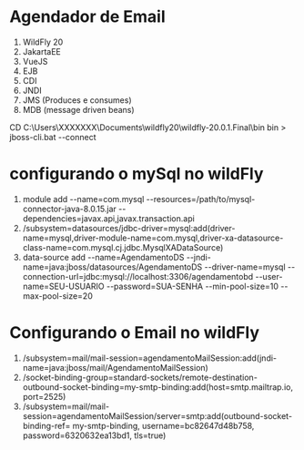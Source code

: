 # Agendador de Email

1. WildFly 20 
2. JakartaEE
3. VueJS
4. EJB
5. CDI
6. JNDI
7. JMS (Produces e consumes)
8. MDB (message driven beans)




CD C:\Users\XXXXXXX\Documents\wildfly20\wildfly-20.0.1.Final\bin
bin > jboss-cli.bat --connect


# configurando o mySql no wildFly
1. module add --name=com.mysql --resources=/path/to/mysql-connector-java-8.0.15.jar --dependencies=javax.api,javax.transaction.api
2. /subsystem=datasources/jdbc-driver=mysql:add(driver-name=mysql,driver-module-name=com.mysql,driver-xa-datasource-class-name=com.mysql.cj.jdbc.MysqlXADataSource)
3. data-source add --name=AgendamentoDS --jndi-name=java:jboss/datasources/AgendamentoDS --driver-name=mysql  --connection-url=jdbc:mysql://localhost:3306/agendamentobd --user-name=SEU-USUARIO --password=SUA-SENHA --min-pool-size=10 --max-pool-size=20

# Configurando o Email no wildFly


1. /subsystem=mail/mail-session=agendamentoMailSession:add(jndi-name=java:jboss/mail/AgendamentoMailSession)
2. /socket-binding-group=standard-sockets/remote-destination-outbound-socket-binding=my-smtp-binding:add(host=smtp.mailtrap.io, port=2525)
3. /subsystem=mail/mail-session=agendamentoMailSession/server=smtp:add(outbound-socket-binding-ref= my-smtp-binding, username=bc82647d48b758, password=6320632ea13bd1, tls=true)
